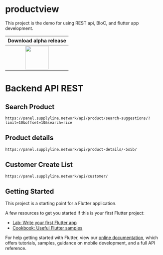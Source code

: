 # productview

This project is the demo for using REST api, BloC, and flutter app development.

| Download alpha release |
|:-:|
| [<img src="https://camo.githubusercontent.com/4b2feb770224e9bcee92a68f070de64814801fbe4a61694e77c98ceb2315b425/68747470733a2f2f7777772e6c6976656e657474762e746f2f696d672f6c616e64696e672d706167652d312f676f6f676c652d706c61792e706e67" height="75">](https://github.com/biplobsd/productView/releases/latest) |


# Backend API REST
## Search Product
`https://panel.supplyline.network/api/product/search-suggestions/?limit=10&offset=10&search=rice`

## Product details 
`https://panel.supplyline.network/api/product-details/-5s5b/`

## Customer Create List
`https://panel.supplyline.network/api/customer/`

## Getting Started

This project is a starting point for a Flutter application.

A few resources to get you started if this is your first Flutter project:

- [Lab: Write your first Flutter app](https://flutter.dev/docs/get-started/codelab)
- [Cookbook: Useful Flutter samples](https://flutter.dev/docs/cookbook)

For help getting started with Flutter, view our
[online documentation](https://flutter.dev/docs), which offers tutorials,
samples, guidance on mobile development, and a full API reference.
